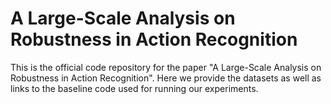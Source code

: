 # A Large-Scale Analysis on Robustness in Action Recognition

This is the official code repository for the paper "A Large-Scale Analysis on Robustness in Action Recognition".
Here we provide the datasets as well as links to the baseline code used for running our experiments.
